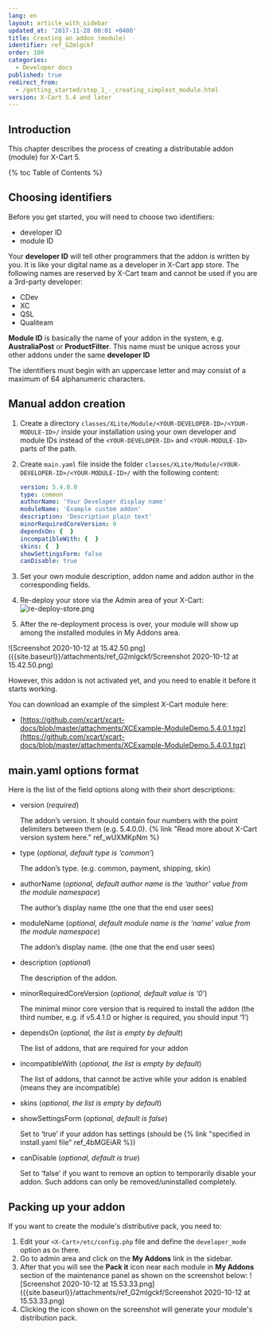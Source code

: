 ```yaml
---
lang: en
layout: article_with_sidebar
updated_at: '2017-11-28 00:01 +0400'
title: Creating an addon (module)
identifier: ref_G2mlgckf
order: 100
categories:
  - Developer docs
published: true
redirect_from:
  - /getting_started/step_1_-_creating_simplest_module.html
version: X-Cart 5.4 and later
---
```

## Introduction

This chapter describes the process of creating a distributable addon (module) for X-Cart 5.

{% toc Table of Contents %}

## Choosing identifiers

Before you get started, you will need to choose two identifiers:
*   developer ID 
*   module ID

Your **developer ID** will tell other programmers that the addon is written by you. It is like your digital name as a developer in X-Cart app store. The following names are reserved by X-Cart team and cannot be used if you are a 3rd-party developer:
*	CDev
*	XC
* 	QSL
*	Qualiteam

**Module ID** is basically the name of your addon in the system, e.g. **AustraliaPost** or **ProductFilter**. This name must be unique across your other addons under the same **developer ID**

The identifiers must begin with an uppercase letter and may consist of a maximum of 64 alphanumeric characters.

## Manual addon creation

1.  Create a directory `classes/XLite/Module/<YOUR-DEVELOPER-ID>/<YOUR-MODULE-ID>/` inside your installation using your own developer and module IDs instead of the `<YOUR-DEVELOPER-ID>` and `<YOUR-MODULE-ID>` parts of the path.
2.  Create `main.yaml` file inside the folder `classes/XLite/Module/<YOUR-DEVELOPER-ID>/<YOUR-MODULE-ID>/` with the following content: 

    ```yaml
    version: 5.4.0.0
    type: common
    authorName: 'Your Developer display name'
    moduleName: 'Example custom addon'
    description: 'Description plain text'
    minorRequiredCoreVersion: 0
    dependsOn: {  }
    incompatibleWith: {  }
    skins: {  }
    showSettingsForm: false
    canDisable: true
    ```

3.  Set your own module description, addon name and addon author in the corresponding fields.
4.  Re-deploy your store via the Admin area of your X-Cart:
![re-deploy-store.png]({{site.baseurl}}/attachments/ref_TBDhOF2h/re-deploy-store.png)
5.  After the re-deployment process is over, your module will show up among the installed modules in My Addons area.

![Screenshot 2020-10-12 at 15.42.50.png]({{site.baseurl}}/attachments/ref_G2mlgckf/Screenshot 2020-10-12 at 15.42.50.png)

However, this addon is not activated yet, and you need to enable it before it starts working.

You can download an example of the simplest X-Cart module here:

* [https://github.com/xcart/xcart-docs/blob/master/attachments/XCExample-ModuleDemo.5.4.0.1.tgz](https://github.com/xcart/xcart-docs/blob/master/attachments/XCExample-ModuleDemo.5.4.0.1.tgz)

## main.yaml options format

Here is the list of the field options along with their short descriptions:

- version (*required*)

  The addon’s version. It should contain four numbers with the point delimiters between them (e.g. 5.4.0.0). {% link "Read more about X-Cart version system here." ref_wUXMKpNm %}

- type (_optional, default type is ‘common’_)

  The addon’s type. (e.g. common, payment, shipping, skin)

- authorName (_optional, default author name is the ‘author’ value from the module namespace_)

  The author’s display name (the one that the end user sees)

- moduleName (_optional, default module name is the ‘name’ value from the module namespace_)

  The addon’s display name. (the one that the end user sees)

- description (_optional_)

  The description of the addon.

- minorRequiredCoreVersion (_optional, default value is ‘0’_)

  The minimal minor core version that is required to install the addon (the third number, e.g. if v5.4.1.0 or higher is required, you should input ‘1’)

- dependsOn (_optional, the list is empty by default_)

  The list of addons, that are required for your addon

- incompatibleWith (_optional, the list is empty by default_)

  The list of addons, that cannot be active while your addon is enabled (means they are incompatible)

- skins (_optional, the list is empty by default_)

- showSettingsForm (_optional, default is false_)

  Set to ‘true’ if your addon has settings (should be {% link "specified in install.yaml file" ref_4bMGEiAR %})

- canDisable (_optional, default is true_)

  Set to ‘false’ if you want to remove an option to temporarily disable your addon. Such addons can only be removed/uninstalled completely.

## Packing up your addon

If you want to create the module's distributive pack, you need to:
1.  Edit your `<X-Cart>/etc/config.php` file and define the `developer_mode` option as `On` there.
2.  Go to admin area and click on the **My Addons** link in the sidebar.
3.  After that you will see the **Pack it** icon near each module in **My Addons** section of the maintenance panel as shown on the screenshot below:
	![Screenshot 2020-10-12 at 15.53.33.png]({{site.baseurl}}/attachments/ref_G2mlgckf/Screenshot 2020-10-12 at 15.53.33.png)
4.  Clicking the icon shown on the screenshot will generate your module's distribution pack.
